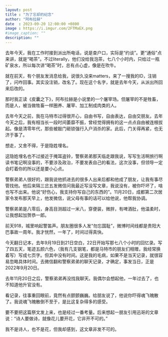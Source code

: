 ```yaml
---
layout: post
title : "为了忘却的纪念"
author: "阿布拉赫"
date  : 2023-09-20 12:00:00 +0800
image : https://i.imgur.com/2FTMaEX.png
#image_caption: ""
description: ""
---
```


去年今天，我在工作时接到派出所电话，说是查户口，实际是“约谈”。更“通俗”点来讲，就是“喝茶”。不过literally，他们没给我泡茶，七八个小时内，只给过一瓶矿泉水，所以每次讲“喝茶”时，总有点心虚，像是在吹牛。

<!--more-->

就在前天，有个朋友发消息给我，说很久没来matters，来了一搜我的ID，注销了，问咋回事。其实没注销，改名了。现在这个名字，就是去年今天，从派出所回来后改的。

那时我正读《皮囊之下》，阿布拉赫是小说里的一个屠宰场。但屠宰的不是牲畜，而是人，被当做牲畜一样圈养、屠宰、加工制成肉类的人。

去年今天之前，我在马特市过得很开心，自由书写，自由表达，自由交朋友。去年今天之后，我有相当长一段时间萎靡不振，曾经觉得拥有的这一点点自由被连根拔起。像是清零年代，那些被敲门砸锁强行入户消杀的家。此后，门关得再紧，也无济于事了。

想走，又舍不得，于是隐姓埋名。

这隐姓埋名也不过接近于掩耳盗铃，警察弟弟那天临走跟我说，写写生活啊旅行啊读书笔记啊没事的，不要涉及政治，不要发表自己的看法，这次没事，但领导一定会盯着你的所以还是要小心点。

警察弟弟人很好的，跟我说他抓进去的很多人出来后都和他成了朋友，让我有事尽管找他。他后来隔三岔五发微信问我最近写没写文章，我说没有，被你吓坏了，啥也写不出来。他说“好伤心，我支持你写自己的东西的”。11月20日，成都第二次居家令发布那天早上，他发微信，说父母有事的话可以给他说，他帮我协调。

警察弟弟是八零后，身高目测超过一米八，穿便装，微胖，有啤酒肚，他温柔时，让我想起加贺恭一郎。

前天918，城里响起警笛声。朋友圈很多人发“勿忘国耻”，微博时间线都是贵阳大巴事故一周年。我才恍然，一年了，时间过得真快。

今天翻日记本，去年9月19日到21日空白，22日开始写那七八个小时的回忆录。写了四五天，笔迹五颜六色，（我有几支钢笔，都是马特市的朋友们相赠，我经常换着写）写成七页字。但其中没有时间。这是我的毛病，如果不是当天记录，就很容易忽略具体时间。去微信翻和警察弟弟的聊天记录，才确定，事发当日，正是2022年9月20日。

去年11月20日之后，警察弟弟再没找我聊天。我偶尔会想起他，一年过去了，也不知道他升官没有。

看记录，往事重回眼前，竟然有点颤颤巍巍。给朋友说了，他说你吓得魂飞魄散了。我说魂飞魄散倒不至于，是比这复杂得多的感受。

要不要把这篇祭文发上来，也是经过一番考量。后来想起一朋友引用迅哥的文章说：“诗人要做诗，就像花儿要开花，它非开不可的。”

我不是诗人，也不是花，但我却感到，这文章非发不可的。

<!--END-->